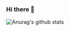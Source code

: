 ### Hi there 👋
![Anurag's github stats](https://github-readme-stats.vercel.app/api?username=KxGitHUb4&show_icons=true&theme=radical)
<!--
**KxGitHub4/KxGitHub4** is a ✨ _special_ ✨ repository because its `README.md` (this file) appears on your GitHub profile.

Here are some ideas to get you started:

- 🔭 I’m currently working on ...
- 🌱 I’m currently learning ...
- 👯 I’m looking to collaborate on ...
- 🤔 I’m looking for help with ...
- 💬 Ask me about ...
- 📫 How to reach me: ...
- 😄 Pronouns: ...
- ⚡ Fun fact: ...
-->
